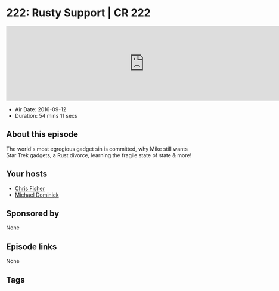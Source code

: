 # 222: Rusty Support | CR 222

<iframe src="https://player.fireside.fm/v2/MLf2ZzhC+o_5VGnF3?theme=dark" width="740" height="200" frameborder="0" scrolling="no"></iframe>

* Air Date: 2016-09-12
* Duration: 54 mins 11 secs

## About this episode

The world's most egregious gadget sin is committed, why Mike still wants Star Trek gadgets, a Rust divorce, learning the fragile state of state & more!

## Your hosts
* [Chris Fisher](https://coder.show/hosts/chrislas)
* [Michael Dominick](https://coder.show/hosts/michael)

## Sponsored by

None



## Episode links

None



## Tags

